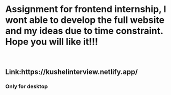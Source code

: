 
<br/>
<h1>Assignment for frontend internship, I wont able to develop the full website and my ideas due to time constraint. Hope you will like it!!!</h1>
<br/>
<h2>Link:https://kushelinterview.netlify.app/</h2>
<h3>Only for desktop</h3>
